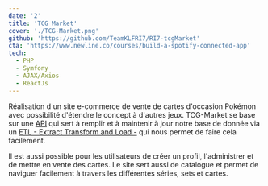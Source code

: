 ```yaml
---
date: '2'
title: 'TCG Market'
cover: './TCG-Market.png'
github: 'https://github.com/TeamKLFRI7/RI7-tcgMarket'
cta: 'https://www.newline.co/courses/build-a-spotify-connected-app'
tech:
  - PHP
  - Symfony
  - AJAX/Axios
  - ReactJs
---
```


Réalisation d'un site e-commerce de vente de cartes d'occasion Pokémon avec possibilité d'étendre le concept à d'autres jeux.
TCG-Market se base sur une [API](https://dev.pokemontcg.io/) qui sert à remplir et à maintenir à jour notre base de donnée via un [ETL - Extract Transform and Load -](https://www.lebigdata.fr/etl-definition) qui nous permet de faire cela facilement.

Il est aussi possible pour les utilisateurs de créer un profil, l'administrer et de mettre en vente des cartes.
Le site sert aussi de catalogue et permet de naviguer facilement à travers les différentes séries, sets et cartes.
